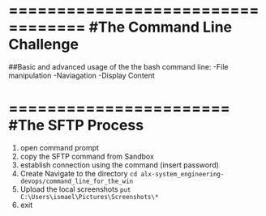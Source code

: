 ==================================
#The Command Line Challenge
==================================

##Basic and advanced usage of the the bash command line:
-File manipulation
-Naviagation
-Display Content

=======================
#The SFTP Process
=======================

1. open command prompt
2. copy the SFTP command from Sandbox
3. establish connection using the command (insert password)
4. Create Navigate to the directory `cd alx-system_engineering-devops/command_line_for_the_win`
5. Upload the local screenshots `put C:\Users\ismael\Pictures\Screenshots\*`
6. exit
